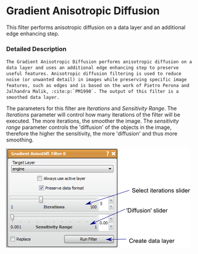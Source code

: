 # Gradient Anisotropic Diffusion

This filter performs anisotropic diffusion on a data layer and an additional edge enhancing step.

### Detailed Description

```eval_rst
The Gradient Anisotropic Diffusion performs anisotropic diffusion on a data layer and uses an additional edge enhancing step to preserve useful features. Anisotropic diffusion filtering is used to reduce noise (or unwanted detail) in images while preserving specific image features, such as edges and is based on the work of Pietro Perona and Jalhandra Malik, :cite:p:`PM1990`. The output of this filter is a smoothed data layer.
```

The parameters for this filter are *Iterations* and *Sensitivity Range*. The *Iterations* parameter will control how many iterations of the filter will be executed. The more iterations, the smoother the image. The *sensitivity range* parameter controls the 'diffusion' of the objects in the image, therefore the higher the sensitivity, the more 'diffusion' and thus more smoothing.

![alt text](../images/GradientAnisotropicDiffusionGUI.png)
